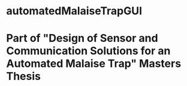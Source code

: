 # automatedMalaiseTrapGUI
# Part of "Design of Sensor and Communication Solutions for an Automated Malaise Trap" Masters Thesis
